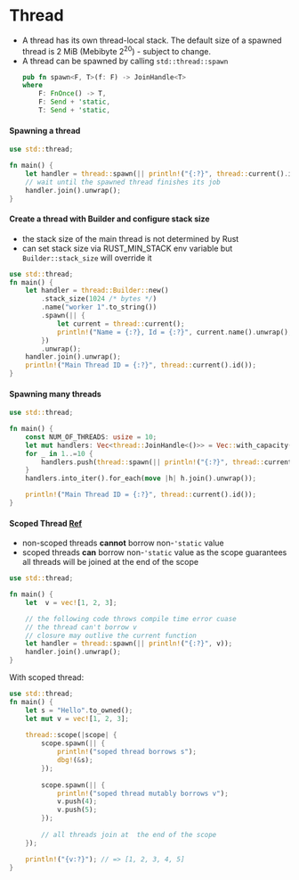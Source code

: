 # Thread

- A thread has its own thread-local stack. The default size of a spawned thread is 2 MiB (Mebibyte 2<sup>20</sup>) - subject to change.
- A thread can be spawned by calling `std::thread::spawn`
    ```rust 
    pub fn spawn<F, T>(f: F) -> JoinHandle<T>
    where
        F: FnOnce() -> T,
        F: Send + 'static,
        T: Send + 'static,
    ```

#### Spawning a thread
```rust 
use std::thread;

fn main() {
    let handler = thread::spawn(|| println!("{:?}", thread::current().id()));
    // wait until the spawned thread finishes its job
    handler.join().unwrap();
}
```

#### Create a thread with Builder and configure stack size
- the stack size of the main thread is not determined by Rust
- can set stack size via RUST_MIN_STACK env variable but `Builder::stack_size` will override it
```rust 
use std::thread;
fn main() {
    let handler = thread::Builder::new()
        .stack_size(1024 /* bytes */)
        .name("worker 1".to_string())
        .spawn(|| {
            let current = thread::current();
            println!("Name = {:?}, Id = {:?}", current.name().unwrap(), current.id());
        })
        .unwrap();
    handler.join().unwrap();
    println!("Main Thread ID = {:?}", thread::current().id());
}
```

#### Spawning many threads
```rust
use std::thread;

fn main() {
    const NUM_OF_THREADS: usize = 10;
    let mut handlers: Vec<thread::JoinHandle<()>> = Vec::with_capacity(NUM_OF_THREADS);
    for _ in 1..=10 {
        handlers.push(thread::spawn(|| println!("{:?}", thread::current().id())));
    }
    handlers.into_iter().for_each(move |h| h.join().unwrap());

    println!("Main Thread ID = {:?}", thread::current().id());
}
```

#### Scoped Thread [Ref](https://medium.com/@KevinBGreene/async-programming-in-rust-part-2-diving-into-scoped-threads-50aace437756)
- non-scoped threads __cannot__ borrow non-`'static` value 
- scoped threads __can__ borrow non-`'static` value as the scope guarantees all threads will be joined at the end of the scope

```rust 
use std::thread;

fn main() {
    let  v = vec![1, 2, 3];

    // the following code throws compile time error cuase
    // the thread can't borrow v
    // closure may outlive the current function
    let handler = thread::spawn(|| println!("{:?}", v));
    handler.join().unwrap();
}
```

With scoped thread:
```rust
use std::thread;
fn main() {
    let s = "Hello".to_owned();
    let mut v = vec![1, 2, 3];
    
    thread::scope(|scope| {
        scope.spawn(|| {
            println!("soped thread borrows s");
            dbg!(&s);
        });
        
        scope.spawn(|| {
            println!("soped thread mutably borrows v");
            v.push(4); 
            v.push(5); 
        });
        
        // all threads join at  the end of the scope
    });

    println!("{v:?}"); // => [1, 2, 3, 4, 5]
}
```
